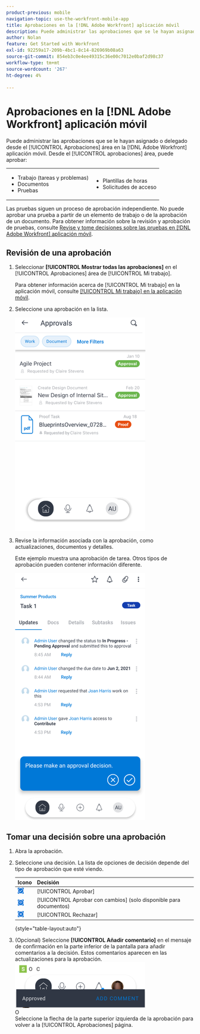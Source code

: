 ```yaml
---
product-previous: mobile
navigation-topic: use-the-workfront-mobile-app
title: Aprobaciones en la [!DNL Adobe Workfront] aplicación móvil
description: Puede administrar las aprobaciones que se le hayan asignado o delegado desde el [!UICONTROL Aprobaciones] área en la [!DNL Adobe Workfront] aplicación móvil.
author: Nolan
feature: Get Started with Workfront
exl-id: 92259a17-209b-4bc1-8c14-826969b08a63
source-git-commit: 854eb3c0e4ee49315c36e00c7012e0baf2d98c37
workflow-type: tm+mt
source-wordcount: '267'
ht-degree: 4%

---
```


# Aprobaciones en la [!DNL Adobe Workfront] aplicación móvil

Puede administrar las aprobaciones que se le hayan asignado o delegado desde el [!UICONTROL Aprobaciones] área en la [!DNL Adobe Workfront] aplicación móvil. Desde el [!UICONTROL aprobaciones] área, puede aprobar:

<table style="table-layout:auto"> 
 <col> 
 <col> 
 <tbody> 
  <tr> 
   <td> 
    <ul> 
     <li>Trabajo (tareas y problemas)</li> 
     <li>Documentos</li> 
     <li>Pruebas </li> 
    </ul> </td> 
   <td> 
    <ul> 
     <li>Plantillas de horas</li> 
     <li>Solicitudes de acceso</li> 
    </ul> </td> 
  </tr> 
 </tbody> 
</table>

Las pruebas siguen un proceso de aprobación independiente. No puede aprobar una prueba a partir de un elemento de trabajo o de la aprobación de un documento. Para obtener información sobre la revisión y aprobación de pruebas, consulte [Revise y tome decisiones sobre las pruebas en [!DNL Adobe Workfront] aplicación móvil](../../../workfront-basics/mobile-apps/using-the-workfront-mobile-app/work-with-proofs-in-mobile-app.md).

## Revisión de una aprobación

1. Seleccionar **[!UICONTROL Mostrar todas las aprobaciones]** en el [!UICONTROL Aprobaciones] área de [!UICONTROL Mi trabajo].

   Para obtener información acerca de [!UICONTROL Mi trabajo] en la aplicación móvil, consulte [[!UICONTROL Mi trabajo] en la aplicación móvil](../../../workfront-basics/mobile-apps/using-the-workfront-mobile-app/my-work-section-mobile.md).

1. Seleccione una aprobación en la lista.

   ![Lista de aprobaciones en la aplicación móvil](assets/mobile-approvals-adobe-350x574.png)

1. Revise la información asociada con la aprobación, como actualizaciones, documentos y detalles.

   Este ejemplo muestra una aprobación de tarea. Otros tipos de aprobación pueden contener información diferente.

   ![Aprobación de tarea de muestra](assets/mobile-taskapproval-350x664.png)

## Tomar una decisión sobre una aprobación

1. Abra la aprobación.
1. Seleccione una decisión. La lista de opciones de decisión depende del tipo de aprobación que esté viendo.

   | Icono | Decisión |
   |---|---|
   | ![Aprobar revisión de tarea](assets/mobile-approveprooffromtask.png) | [!UICONTROL Aprobar] |
   | ![Aprobar la revisión con cambios de la tarea](assets/mobile-approveproofwithcommentsfromtask.png) | [!UICONTROL Aprobar con cambios] (solo disponible para documentos) |
   | ![Rechazar revisión de tarea](assets/mobile-rejectprooffromtask.png) | [!UICONTROL Rechazar] |

   {style="table-layout:auto"}

1. (Opcional) Seleccione **[!UICONTROL Añadir comentario]** en el mensaje de confirmación en la parte inferior de la pantalla para añadir comentarios a la decisión. Estos comentarios aparecen en las actualizaciones para la aprobación.\
   ![Agregar comentario](assets/mobile-addcommenttoapproval-350x123.png)\
   O\
   Seleccione la flecha de la parte superior izquierda de la aprobación para volver a la [!UICONTROL Aprobaciones] página.
